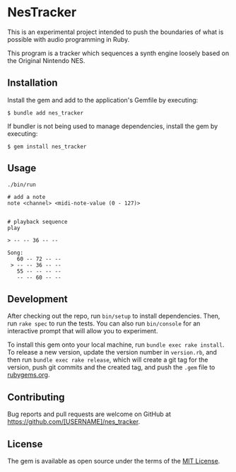 # NesTracker

This is an experimental project intended to push the boundaries of what is possible 
with audio programming in Ruby. 

This program is a tracker which sequences a synth engine loosely based on the Original
Nintendo NES. 

## Installation

Install the gem and add to the application's Gemfile by executing:

    $ bundle add nes_tracker

If bundler is not being used to manage dependencies, install the gem by executing:

    $ gem install nes_tracker

## Usage

```
./bin/run
```

```
# add a note
note <channel> <midi-note-value (0 - 127)>


# playback sequence
play

> -- -- 36 -- --

Song: 
   60 -- 72 -- --
 > -- -- 36 -- --
   55 -- -- -- --
   -- -- 60 -- --

```



## Development

After checking out the repo, run `bin/setup` to install dependencies. Then, run `rake spec` to run the tests. You can also run `bin/console` for an interactive prompt that will allow you to experiment.

To install this gem onto your local machine, run `bundle exec rake install`. To release a new version, update the version number in `version.rb`, and then run `bundle exec rake release`, which will create a git tag for the version, push git commits and the created tag, and push the `.gem` file to [rubygems.org](https://rubygems.org).

## Contributing

Bug reports and pull requests are welcome on GitHub at https://github.com/[USERNAME]/nes_tracker.

## License

The gem is available as open source under the terms of the [MIT License](https://opensource.org/licenses/MIT).
